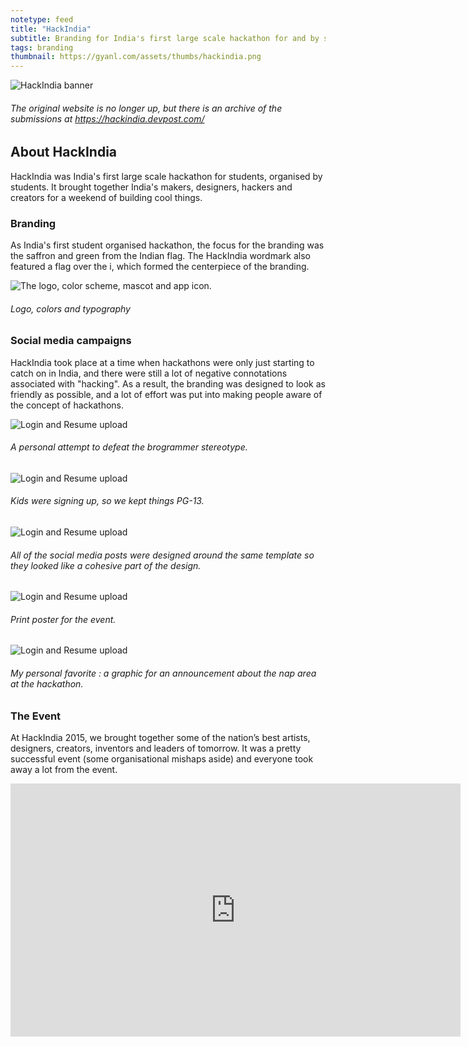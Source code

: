 ```yaml
---
notetype: feed
title: "HackIndia"
subtitle: Branding for India's first large scale hackathon for and by students
tags: branding
thumbnail: https://gyanl.com/assets/thumbs/hackindia.png
---
```


![HackIndia banner](https://gyanl.com/assets/hackindia.png)

###### The original website is no longer up, but there is an archive of the submissions at <https://hackindia.devpost.com/>

## About HackIndia

HackIndia was India's first large scale hackathon for students, organised by students. It brought together India's makers, designers, hackers and creators for a weekend of building cool things.

### Branding

As India's first student organised hackathon, the focus for the branding was the saffron and green from the Indian flag. The HackIndia wordmark also featured a flag over the i, which formed the centerpiece of the branding.

![The logo, color scheme, mascot and app icon.](https://gyanl.com/assets/hackindia-style-guide.png)

###### Logo, colors and typography

### Social media campaigns

HackIndia took place at a time when hackathons were only just starting to catch on in India, and there were still a lot of negative connotations associated with "hacking". As a result, the branding was designed to look as friendly as possible, and a lot of effort was put into making people aware of the concept of hackathons.

![Login and Resume upload](https://gyanl.com/assets/hackindia-who-is.jpg)

###### A personal attempt to defeat the brogrammer stereotype.

![Login and Resume upload](https://gyanl.com/assets/hackindia-shs.jpg)

###### Kids were signing up, so we kept things PG-13.

![Login and Resume upload](https://gyanl.com/assets/hackindia-people.jpg)

###### All of the social media posts were designed around the same template so they looked like a cohesive part of the design.

![Login and Resume upload](https://gyanl.com/assets/hackindia-poster.jpg)

###### Print poster for the event.

![Login and Resume upload](https://gyanl.com/assets/hackasleep.png)

###### My personal favorite : a graphic for an announcement about the nap area at the hackathon.

### The Event

At HackIndia 2015, we brought together some of the nation’s best artists, designers, creators, inventors and leaders of tomorrow. It was a pretty successful event (some organisational mishaps aside) and everyone took away a lot from the event.

<iframe class="embed" width="720" height="405"  src="https://www.youtube.com/embed/hybsfnLjdck" frameborder="0" allow="accelerometer; autoplay; encrypted-media; gyroscope; picture-in-picture" allowfullscreen></iframe>
